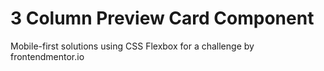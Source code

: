 # 3 Column Preview Card Component
Mobile-first solutions using CSS Flexbox for a challenge by frontendmentor.io
